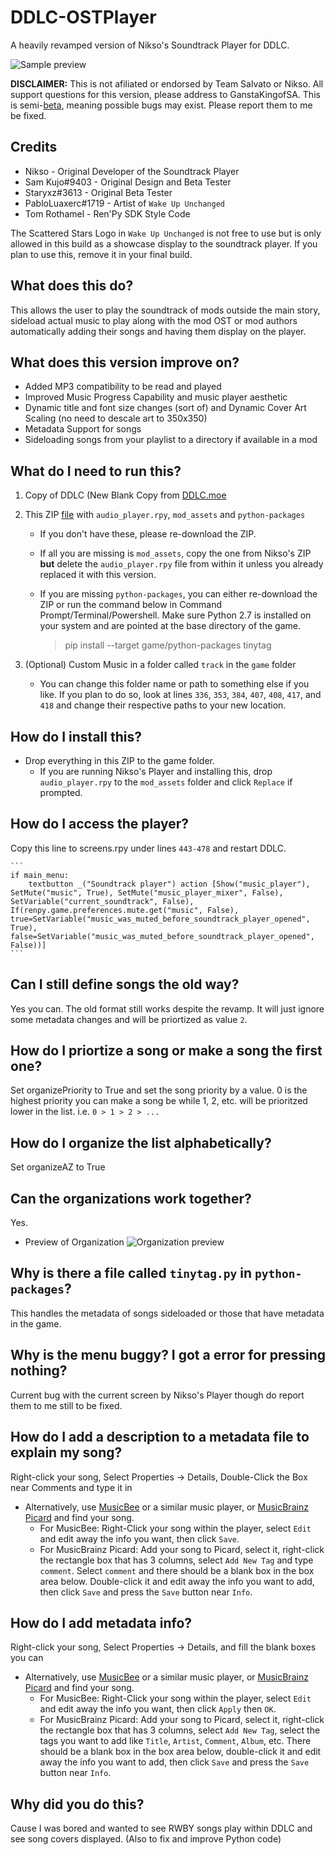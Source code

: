 # DDLC-OSTPlayer
A heavily revamped version of Nikso's Soundtrack Player for DDLC.

![Sample preview](https://cdn.discordapp.com/attachments/373669030747308032/762123533052149760/Preview.png)

**DISCLAIMER:** This is not afiliated or endorsed by Team Salvato or Nikso. All support questions for this version, please address to GanstaKingofSA. This is semi-<ins>beta</ins>, meaning possible bugs may exist. Please report them to me be fixed.

## Credits
* Nikso - Original Developer of the Soundtrack Player
* Sam Kujo#9403 - Original Design and Beta Tester
* Staryxz#3613 - Original Beta Tester
* PabloLuaxerc#1719 - Artist of `Wake Up Unchanged`
* Tom Rothamel - Ren'Py SDK Style Code

The Scattered Stars Logo in `Wake Up Unchanged` is not free to use but is only allowed in this build as a showcase display to the soundtrack player. If you plan to use this, remove it in your final build.

## What does this do?
This allows the user to play the soundtrack of mods outside the main story, sideload actual music to play along with the mod OST or mod authors automatically adding their songs and having them display on the player.

## What does this version improve on?
- Added MP3 compatibility to be read and played
- Improved Music Progress Capability and music player aesthetic
- Dynamic title and font size changes (sort of) and Dynamic Cover Art Scaling (no need to descale art to 350x350)
- Metadata Support for songs
- Sideloading songs from your playlist to a directory if available in a mod

## What do I need to run this?
1. Copy of DDLC (New Blank Copy from [DDLC.moe](https://ddlc.moe)
2. This ZIP [file](https://github.com/GanstaKingofSA/DDLC-OSTPlayer/releases) with `audio_player.rpy`, `mod_assets` and `python-packages`
   * If you don't have these, please re-download the ZIP.
   * If all you are missing is `mod_assets`, copy the one from Nikso's ZIP **but** delete the `audio_player.rpy` file from within it unless you already replaced it with this version.
   * If you are missing `python-packages`, you can either re-download the ZIP or run the command below in Command Prompt/Terminal/Powershell. Make sure Python 2.7 is installed on your system and are pointed at the base directory of the game.
      
        > pip install --target game/python-packages tinytag

3. (Optional) Custom Music in a folder called `track` in the `game` folder
    * You can change this folder name or path to something else if you like. If you plan to do so, look at lines `336`, `353`, `384`, `407`, `408`, `417`, and `418` and change their respective paths to your new location.

## How do I install this?
* Drop everything in this ZIP to the game folder. 
    * If you are running Nikso's Player and installing this, drop `audio_player.rpy` to the `mod_assets` folder and click `Replace` if prompted.

## How do I access the player?
Copy this line to screens.rpy under lines `443-478` and restart DDLC.

    ```
    if main_menu:
        textbutton _("Soundtrack player") action [Show("music_player"), SetMute("music", True), SetMute("music_player_mixer", False), SetVariable("current_soundtrack", False), If(renpy.game.preferences.mute.get("music", False), true=SetVariable("music_was_muted_before_soundtrack_player_opened", True), false=SetVariable("music_was_muted_before_soundtrack_player_opened", False))]
    ```

## Can I still define songs the old way?
Yes you can. The old format still works despite the revamp. It will just ignore some metadata changes and will be priortized as value `2`.

## How do I priortize a song or make a song the first one?
Set organizePriority to True and set the song priority by a value. 0 is the highest priority you can make a song be while 1, 2, etc. will be prioritzed lower in the list. i.e. `0 > 1 > 2 > ...`

## How do I organize the list alphabetically?
Set organizeAZ to True

## Can the organizations work together?
Yes.

* Preview of Organization
![Organization preview](https://cdn.discordapp.com/attachments/373669030747308032/762177096411643904/Untitled-1.png)

## Why is there a file called `tinytag.py` in `python-packages`?
This handles the metadata of songs sideloaded or those that have metadata in the game.

## Why is the menu buggy? I got a error for pressing nothing?
Current bug with the current screen by Nikso's Player though do report them to me still to be fixed.

## How do I add a description to a metadata file to explain my song?
Right-click your song, Select Properties -> Details, Double-Click the Box near Comments and type it in
* Alternatively, use [MusicBee](https://www.getmusicbee.com/) or a similar music player, or [MusicBrainz Picard](https://picard.musicbrainz.org/) and find your song.
  * For MusicBee: Right-Click your song within the player, select `Edit` and edit away the info you want, then click `Save`.
  * For MusicBrainz Picard: Add your song to Picard, select it, right-click the rectangle box that has 3 columns, select `Add New Tag` and type `comment`. Select `comment` and there should be a blank box in the box area below. Double-click it and edit away the info you want to add, then click `Save` and press the `Save` button near `Info`.

## How do I add metadata info?
Right-click your song, Select Properties -> Details, and fill the blank boxes you can
* Alternatively, use [MusicBee](https://www.getmusicbee.com/) or a similar music player, or [MusicBrainz Picard](https://picard.musicbrainz.org/) and find your song.
  * For MusicBee: Right-Click your song within the player, select `Edit` and edit away the info you want, then click `Apply` then `OK`.
  * For MusicBrainz Picard: Add your song to Picard, select it, right-click the rectangle box that has 3 columns, select `Add New Tag`, select the tags you want to add like `Title`, `Artist`, `Comment`, `Album`, etc. There should be a blank box in the box area below, double-click it and edit away the info you want to add, then click `Save` and press the `Save` button near `Info`.

## Why did you do this?
Cause I was bored and wanted to see RWBY songs play within DDLC and see song covers displayed. (Also to fix and improve Python code)